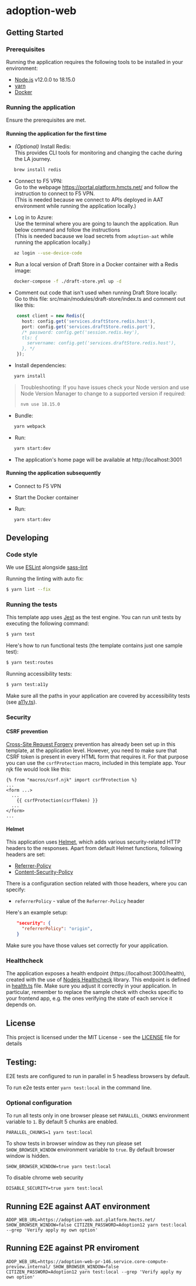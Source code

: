# adoption-web

## Getting Started

### Prerequisites

Running the application requires the following tools to be installed in your environment:

- [Node.js](https://nodejs.org/) v12.0.0 to 18.15.0
- [yarn](https://yarnpkg.com/)
- [Docker](https://www.docker.com)

### Running the application

Ensure the prerequisites are met.

#### Running the application for the first time

* *(Optional)* Install Redis:<br>
This provides CLI tools for monitoring and changing the cache during the LA journey.

```bash
   brew install redis
```

* Connect to F5 VPN:<br>
Go to the webpage https://portal.platform.hmcts.net/ and follow the instruction to connect to F5 VPN.<br>
(This is needed because we connect to APIs deployed in AAT environment while running the application locally.)

* Log in to Azure:<br>
Use the terminal where you are going to launch the application. Run below command and follow the instructions<br>
(This is needed bacause we load secrets from `adoption-aat` while running the application locally.)

```bash
   az login --use-device-code
```

* Run a local version of Draft Store in a Docker container with a Redis image:

```bash
   docker-compose -f ./draft-store.yml up -d
```

* Comment out code that isn't used when running Draft Store locally:<br>
Go to this file: src/main/modules/draft-store/index.ts and comment out like this:

```typescript
    const client = new Redis({
      host: config.get('services.draftStore.redis.host'),
      port: config.get('services.draftStore.redis.port'),
      /* password: config.get('session.redis.key'),
      tls: {
        servername: config.get('services.draftStore.redis.host'),
      }, */
    });
```

* Install dependencies:

```bash
   yarn install
```

> Troubleshooting:
> If you have issues check your Node version and use Node Version Manager to change to a supported version if required:
>
> ```bash
> nvm use 18.15.0
> ```

* Bundle:

```bash
   yarn webpack
```

* Run:

```bash
   yarn start:dev
```

* The application's home page will be available at http://localhost:3001

#### Running the application subsequently

* Connect to F5 VPN

* Start the Docker container

* Run:

```bash
   yarn start:dev
```

## Developing

### Code style

We use [ESLint](https://github.com/typescript-eslint/typescript-eslint)
alongside [sass-lint](https://github.com/sasstools/sass-lint)

Running the linting with auto fix:

```bash
$ yarn lint --fix
```

### Running the tests

This template app uses [Jest](https://jestjs.io//) as the test engine. You can run unit tests by executing
the following command:

```bash
$ yarn test
```

Here's how to run functional tests (the template contains just one sample test):

```bash
$ yarn test:routes
```

Running accessibility tests:

```bash
$ yarn test:a11y
```

Make sure all the paths in your application are covered by accessibility tests (see [a11y.ts](src/test/a11y/a11y.ts)).

### Security

#### CSRF prevention

[Cross-Site Request Forgery](https://github.com/pillarjs/understanding-csrf) prevention has already been
set up in this template, at the application level. However, you need to make sure that CSRF token
is present in every HTML form that requires it. For that purpose you can use the `csrfProtection` macro,
included in this template app. Your njk file would look like this:

```
{% from "macros/csrf.njk" import csrfProtection %}
...
<form ...>
  ...
    {{ csrfProtection(csrfToken) }}
  ...
</form>
...
```

#### Helmet

This application uses [Helmet](https://helmetjs.github.io/), which adds various security-related HTTP headers
to the responses. Apart from default Helmet functions, following headers are set:

- [Referrer-Policy](https://helmetjs.github.io/docs/referrer-policy/)
- [Content-Security-Policy](https://helmetjs.github.io/docs/csp/)

There is a configuration section related with those headers, where you can specify:

- `referrerPolicy` - value of the `Referrer-Policy` header

Here's an example setup:

```json
    "security": {
      "referrerPolicy": "origin",
    }
```

Make sure you have those values set correctly for your application.

### Healthcheck

The application exposes a health endpoint (https://localhost:3000/health), created with the use of
[Nodejs Healthcheck](https://github.com/hmcts/nodejs-healthcheck) library. This endpoint is defined
in [health.ts](src/main/routes/health.ts) file. Make sure you adjust it correctly in your application.
In particular, remember to replace the sample check with checks specific to your frontend app,
e.g. the ones verifying the state of each service it depends on.

## License

This project is licensed under the MIT License - see the [LICENSE](LICENSE) file for details

## Testing:

E2E tests are configured to run in parallel in 5 headless browsers by default.

To run e2e tests enter `yarn test:local` in the command line.

### Optional configuration

To run all tests only in one browser please set `PARALLEL_CHUNKS` environment variable to `1`. By default 5 chunks are enabled.

```$bash
PARALLEL_CHUNKS=1 yarn test:local
```

To show tests in browser window as they run please set `SHOW_BROWSER_WINDOW` environment variable to `true`. By default browser window is hidden.

```$bash
SHOW_BROWSER_WINDOW=true yarn test:local
```

To disable chrome web security

```$bash
DISABLE_SECURITY=true yarn test:local
```

## Running E2E against AAT environment

```$bash
ADOP_WEB_URL=https://adoption-web.aat.platform.hmcts.net/ SHOW_BROWSER_WINDOW=false CITIZEN_PASSWORD=Adoption12 yarn test:local --grep 'Verify apply my own option'
```

## Running E2E against PR enviroment

```$bash
ADOP_WEB_URL=https://adoption-web-pr-146.service.core-compute-preview.internal/ SHOW_BROWSER_WINDOW=false CITIZEN_PASSWORD=Adoption12 yarn test:local --grep 'Verify apply my own option'
```
